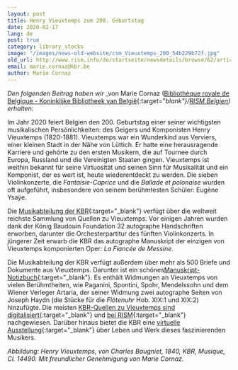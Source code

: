 ```yaml
---
layout: post
title: Henry Vieuxtemps zum 200. Geburtstag
date: 2020-02-17
lang: de
post: true
category: library_stocks
image: "/images/news-old-website/csm_Vieuxtemps_200_54b229b72f.jpg"
old_url: http://www.rism.info/de/startseite/newsdetails/browse/62/article/64/henry-vieuxtemps-at-200.html
email: marie.cornaz@kbr.be
author: Marie Cornaz
---
```



_Den folgenden Beitrag haben wir_ _von Marie Cornaz ([Bibliothèque royale de Belgique - Koninklijke Bibliotheek van België](https://www.kbr.be/en/collections/music/){:target="_blank"}/[RISM Belgien](/de/workgroups/belgium-rism-belgium/home.html#c3042)) erhalten:_

Im Jahr 2020 feiert Belgien den 200. Geburtstag einer seiner wichtigsten musikalischen Persönlichkeiten: des Geigers und Komponisten Henry Vieuxtemps (1820-1881). Vieuxtemps war ein Wunderkind aus Verviers, einer kleinen Stadt in der Nähe von Lüttich. Er hatte eine herausragende Karriere und gehörte zu den ersten Musikern, die auf Tournee durch Europa, Russland und die Vereinigten Staaten gingen. Vieuxtemps ist weithin bekannt für seine Virtuosität und seinen Sinn für Musikalität und ein Komponist, der es wert ist, heute wiederentdeckt zu werden. Die sieben Violinkonzerte, die _Fantaisie-Caprice_ und die _Ballade et polonaise_ wurden oft aufgeführt, insbesondere von seinem berühmtesten Schüler: Eugène Ysaÿe.

Die [Musikabteilung der KBR](https://www.kbr.be/en/collections/music/){:target="_blank"} verfügt über die weltweit reichste Sammlung von Quellen zu Vieuxtemps. Vor einigen Jahren wurden dank der König Baudouin Foundation 32 autographe Handschriften erworben, darunter die Orchesterpartitur des fünften Violinkonzerts. In jüngerer Zeit erwarb die KBR das autographe Manuskript der einzigen von Vieuxtemps komponierten Oper: _La Fiancée de Messine_.

Die Musikabteilung der KBR verfügt außerdem über mehr als 500 Briefe und Dokumente aus Vieuxtemps. Darunter ist ein schönes[Manuskript-Notizbuch](https://uurl.kbr.be/1065473){:target="_blank"}. Es enthält Widmungen an Vieuxtemps von vielen Berühmtheiten, wie Paganini, Spontini, Spohr, Mendelssohn und dem Wiener Verleger Artaria, der seiner Widmung zwei autographe Seiten von Joseph Haydn (die Stücke für die _Flötenuhr_ Hob. XIX:1 und XIX:2) hinzufügte. Die meisten [KBR-Quellen zu Vieuxtemps sind digitalisiert](https://belgica.kbr.be/belgica/home-belgica.aspx?_lg=en-GB){:target="_blank"} und [bei RISM](https://opac.rism.info/search?View=rism&author=vieuxtemps&siglum=B-Br){:target="_blank"} nachgewiesen. Darüber hinaus bietet die KBR eine [virtuelle Ausstellung](http://vieuxtemps.kbr.be/){:target="_blank"} über Leben und Werk dieses faszinierenden Musikers.



_Abbildung: Henry Vieuxtemps, von Charles Baugniet, 1840, KBR, Musique, Cl. 14490. Mit freundlicher Genehmigung von Marie Cornaz._

<script type="text/javascript">var switchTo5x=true;</script><script type="text/javascript" src="http://w.sharethis.com/button/buttons.js"></script><script type="text/javascript">stLight.options({publisher: "9b601438-1ce1-49d8-bfd7-9cff5df54c17", doNotHash: false, doNotCopy: false, hashAddressBar: false});</script>


